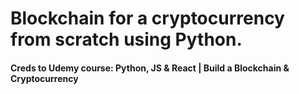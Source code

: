 # Blockchain for a cryptocurrency from scratch using Python.

#### Creds to Udemy course: Python, JS & React | Build a Blockchain & Cryptocurrency